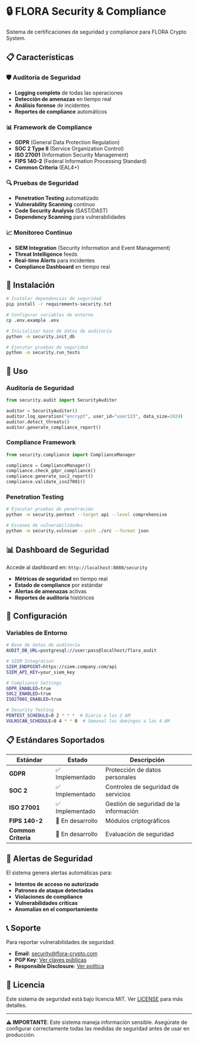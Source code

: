 # 🔒 FLORA Security & Compliance

Sistema de certificaciones de seguridad y compliance para FLORA Crypto System.

## 📋 Características

### 🛡️ Auditoría de Seguridad
- **Logging completo** de todas las operaciones
- **Detección de amenazas** en tiempo real
- **Análisis forense** de incidentes
- **Reportes de compliance** automáticos

### 📊 Framework de Compliance
- **GDPR** (General Data Protection Regulation)
- **SOC 2 Type II** (Service Organization Control)
- **ISO 27001** (Information Security Management)
- **FIPS 140-2** (Federal Information Processing Standard)
- **Common Criteria** (EAL4+)

### 🔍 Pruebas de Seguridad
- **Penetration Testing** automatizado
- **Vulnerability Scanning** continuo
- **Code Security Analysis** (SAST/DAST)
- **Dependency Scanning** para vulnerabilidades

### 📈 Monitoreo Continuo
- **SIEM Integration** (Security Information and Event Management)
- **Threat Intelligence** feeds
- **Real-time Alerts** para incidentes
- **Compliance Dashboard** en tiempo real

## 🚀 Instalación

```bash
# Instalar dependencias de seguridad
pip install -r requirements-security.txt

# Configurar variables de entorno
cp .env.example .env

# Inicializar base de datos de auditoría
python -m security.init_db

# Ejecutar pruebas de seguridad
python -m security.run_tests
```

## 📖 Uso

### Auditoría de Seguridad
```python
from security.audit import SecurityAuditor

auditor = SecurityAuditor()
auditor.log_operation("encrypt", user_id="user123", data_size=1024)
auditor.detect_threats()
auditor.generate_compliance_report()
```

### Compliance Framework
```python
from security.compliance import ComplianceManager

compliance = ComplianceManager()
compliance.check_gdpr_compliance()
compliance.generate_soc2_report()
compliance.validate_iso27001()
```

### Penetration Testing
```bash
# Ejecutar pruebas de penetración
python -m security.pentest --target api --level comprehensive

# Escaneo de vulnerabilidades
python -m security.vulnscan --path ./src --format json
```

## 📊 Dashboard de Seguridad

Accede al dashboard en: `http://localhost:8080/security`

- **Métricas de seguridad** en tiempo real
- **Estado de compliance** por estándar
- **Alertas de amenazas** activas
- **Reportes de auditoría** históricos

## 🔧 Configuración

### Variables de Entorno
```bash
# Base de datos de auditoría
AUDIT_DB_URL=postgresql://user:pass@localhost/flora_audit

# SIEM Integration
SIEM_ENDPOINT=https://siem.company.com/api
SIEM_API_KEY=your_siem_key

# Compliance Settings
GDPR_ENABLED=true
SOC2_ENABLED=true
ISO27001_ENABLED=true

# Security Testing
PENTEST_SCHEDULE=0 2 * * *  # Diario a las 2 AM
VULNSCAN_SCHEDULE=0 4 * * 0  # Semanal los domingos a las 4 AM
```

## 📋 Estándares Soportados

| Estándar | Estado | Descripción |
|----------|--------|-------------|
| **GDPR** | ✅ Implementado | Protección de datos personales |
| **SOC 2** | ✅ Implementado | Controles de seguridad de servicios |
| **ISO 27001** | ✅ Implementado | Gestión de seguridad de la información |
| **FIPS 140-2** | 🔄 En desarrollo | Módulos criptográficos |
| **Common Criteria** | 🔄 En desarrollo | Evaluación de seguridad |

## 🚨 Alertas de Seguridad

El sistema genera alertas automáticas para:
- **Intentos de acceso no autorizado**
- **Patrones de ataque detectados**
- **Violaciones de compliance**
- **Vulnerabilidades críticas**
- **Anomalías en el comportamiento**

## 📞 Soporte

Para reportar vulnerabilidades de seguridad:
- **Email**: security@flora-crypto.com
- **PGP Key**: [Ver claves públicas](./keys/)
- **Responsible Disclosure**: [Ver política](./RESPONSIBLE_DISCLOSURE.md)

## 📄 Licencia

Este sistema de seguridad está bajo licencia MIT. Ver [LICENSE](../LICENSE) para más detalles.

---

**⚠️ IMPORTANTE**: Este sistema maneja información sensible. Asegúrate de configurar correctamente todas las medidas de seguridad antes de usar en producción.
